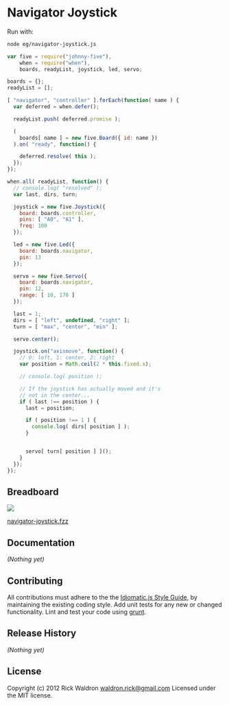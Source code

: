 # Navigator Joystick

Run with:
```bash
node eg/navigator-joystick.js
```


```javascript
var five = require("johnny-five"),
    when = require("when"),
    boards, readyList, joystick, led, servo;

boards = {};
readyList = [];

[ "navigator", "controller" ].forEach(function( name ) {
  var deferred = when.defer();

  readyList.push( deferred.promise );

  (
    boards[ name ] = new five.Board({ id: name })
  ).on( "ready", function() {

    deferred.resolve( this );
  });
});

when.all( readyList, function() {
  // console.log( "resolved" );
  var last, dirs, turn;

  joystick = new five.Joystick({
    board: boards.controller,
    pins: [ "A0", "A1" ],
    freq: 100
  });

  led = new five.Led({
    board: boards.navigator,
    pin: 13
  });

  servo = new five.Servo({
    board: boards.navigator,
    pin: 12,
    range: [ 10, 170 ]
  });

  last = 1;
  dirs = [ "left", undefined, "right" ];
  turn = [ "max", "center", "min" ];

  servo.center();

  joystick.on("axismove", function() {
    // 0: left, 1: center, 2: right
    var position = Math.ceil(2 * this.fixed.x);

    // console.log( position );

    // If the joystick has actually moved and it's
    // not in the center...
    if ( last !== position ) {
      last = position;

      if ( position !== 1 ) {
        console.log( dirs[ position ] );
      }


      servo[ turn[ position ] ]();
    }
  });
});

```

## Breadboard

<img src="https://raw.github.com/rwldrn/johnny-five/master/docs/breadboard/navigator-joystick.png">

[navigator-joystick.fzz](https://github.com/rwldrn/johnny-five/blob/master/docs/breadboard/navigator-joystick.fzz)


## Documentation

_(Nothing yet)_









## Contributing
All contributions must adhere to the the [Idiomatic.js Style Guide](https://github.com/rwldrn/idiomatic.js),
by maintaining the existing coding style. Add unit tests for any new or changed functionality. Lint and test your code using [grunt](https://github.com/cowboy/grunt).

## Release History
_(Nothing yet)_

## License
Copyright (c) 2012 Rick Waldron <waldron.rick@gmail.com>
Licensed under the MIT license.
